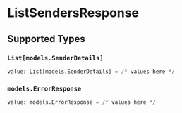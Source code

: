 # ListSendersResponse


## Supported Types

### `List[models.SenderDetails]`

```python
value: List[models.SenderDetails] = /* values here */
```

### `models.ErrorResponse`

```python
value: models.ErrorResponse = /* values here */
```

